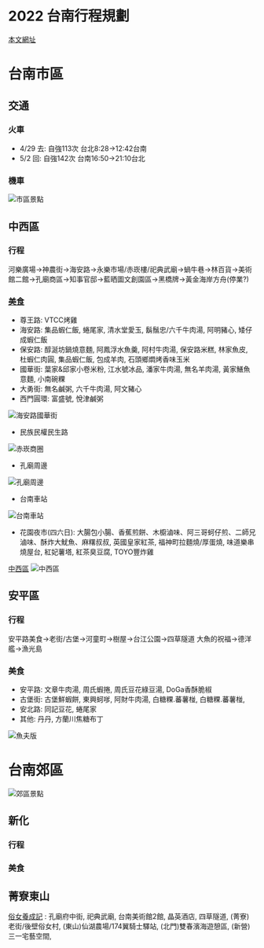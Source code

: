 # 2022 台南行程規劃

[本文網址](https://github.com/rwlin/TravelPlan/blob/master/0-Plan/20220429-台南.md)

# 台南市區

## 交通

### 火車
 - 4/29 去:  自強113次 台北8:28→12:42台南
 - 5/2 回: 自強142次 台南16:50→21:10台北
 
### 機車

![市區景點](https://pic.pimg.tw/anrine910070/1601466330-721048327-g.jpg)

## 中西區

### 行程

河樂廣場→神農街→海安路→永樂市場/赤崁樓/祀典武廟→蝸牛巷→林百貨→美術館二館→孔廟商區→知事官邸→藍晒圖文創園區→黑橋牌→黃金海岸方舟(停業?)

### [美食](https://kenalice.tw/blog/post/tainan)

* 尊王路: VTCC烤雞
* 海安路: 集品蝦仁飯, 蜷尾家, 清水堂愛玉, 鬍鬚忠/六千牛肉湯, 阿明豬心, 矮仔成蝦仁飯
* 保安路: 醇涎坊鍋燒意麵, 阿鳳浮水魚羹, 阿村牛肉湯, 保安路米糕, 林家魚皮, 杜蝦仁肉圓, 集品蝦仁飯, 包成羊肉, 石頭鄉燜烤香味玉米
* 國華街: 葉家&邱家小卷米粉, 江水號冰品, 潘家牛肉湯, 無名羊肉湯, 黃家鱔魚意麵, 小南碗粿
* 大勇街: 無名鹹粥, 六千牛肉湯, 阿文豬心
* 西門圓環: 富盛號, 悅津鹹粥 

![海安路國華街](https://i.imgur.com/YB21k36.jpg)

* 民族民權民生路

![赤崁商圈](https://i.imgur.com/FymmBqRh.jpg)

* 孔廟周邊

![孔廟周邊](https://i.imgur.com/tWruPkf.jpg)

* 台南車站

![台南車站](https://i.imgur.com/4Z9MI82.jpg)

* 花園夜市(四六日): 大腸包小腸、香蕉煎餅、木櫥滷味、阿三哥蚵仔煎、二師兄滷味、酥炸大魷魚、麻糬叔叔, 英國皇家紅茶, 福神町拉麵燒/厚蛋燒, 味道樂串燒屋台, 紅妃薯塔, 紅茶臭豆腐, TOYO豐炸雞

[中西區](https://i0.wp.com/www.coolplayers.com.tw/wp-content/uploads/2021/09/1632673851-340c8ff9cf5abcb2fe94fe1026ff7cb5.jpg?ssl=1)
![中西區](https://i0.wp.com/www.coolplayers.com.tw/wp-content/uploads/2021/09/1632673851-340c8ff9cf5abcb2fe94fe1026ff7cb5.jpg?ssl=1)

## 安平區

### 行程

安平路美食→老街/古堡→河童町→樹屋→台江公園→四草隧道
大魚的祝福→德洋艦→漁光島

### 美食

* 安平路: 文章牛肉湯, 周氏蝦捲, 周氏豆花綠豆湯, DoGa香酥脆椒
* 古堡街: 古堡鮮蝦餅, 東興蚵嗲, 阿財牛肉湯, 白糖粿.蕃薯椪, 白糖粿.蕃薯椪, 
* 安北路: 同記豆花, 蜷尾家
* 其他: 丹丹, 方蘭川焦糖布丁

![魚夫版](https://i.imgur.com/ZrBHi84.jpg)

# 台南郊區

![郊區景點](https://pic.pimg.tw/anrine910070/1646044072-2424036880-g.jpg)


## 新化

### 行程

### 美食

## 菁寮東山

[俗女養成記](https://mimihan.tw/ordinary-woman-view/) : 孔廟府中街, 祀典武廟, 台南美術館2館, 晶英酒店, 四草隧道, (菁寮)老街/後壁俗女村, (東山)仙湖農場/174翼騎士驛站, (北門)雙春濱海遊憩區,  (新營)三一宅藝空間, 





